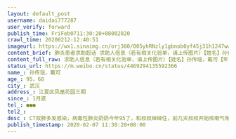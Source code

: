 ```yaml
---
layout: default_post
username: daidai777287
user_verify: forward
publish_time: FriFeb0711:30:20+08002020
crawl_time: 20200212-12:40:51
imageurl: https://wx1.sinaimg.cn/orj360/005yhRNzly1gbnob0yf45j31h1247ww1.jpg,https://wx3.sinaimg.cn/orj360/005yhRNzly1gbnoaxbxu8j31wm2lob29.jpg,https://wx2.sinaimg.cn/orj360/005yhRNzly1gbnoaz6r7tj3199252k6a.jpg,https://wx4.sinaimg.cn/orj360/005yhRNzly1gbnoau7eh3j31k0275e7e.jpg
content_brief: 肺炎患者求助超话 求助人信息（若有相关化验单，请上传图片）【姓名】孙传瑶，戴可【年龄】95，68【所在城市】武汉【所在小区、社区】江夏区凤凰花园三期【患病时间】1月底【联系方式】●●●【其他紧急联系人】【病情描述】CT双肺多发感染，病毒性肺炎奶奶今年95了，和叔叔婶婶住 ...全文
content_full_raw: 求助人信息（若有相关化验单，请上传图片）【姓名】孙传瑶，戴可【年龄】95，68【所在城市】武汉【所在小区、社区】江夏区凤凰花园三期【患病时间】1月底【联系方式】●●●【其他紧急联系人】【病情描述】CT双肺多发感染，病毒性肺炎奶奶今年95了，和叔叔婶婶住，前几天叔叔开始咳嗽气喘，紧接着奶奶开始发烧乏力不想吃饭。前天凌晨拿到CT结果，两人均双肺多发感染，病毒性肺炎！社区考虑到奶奶年纪大，叔叔也年近70，马上安排让他们去定点医院看病。可是，到了医院等待了一下午却只给奶奶开了药，不给打针，更没有床位给两位老人。叔叔自己拖着病体，到门诊打针，还得兼顾奶奶。婶婶是否感染还未知。三个老人陷入无助。奶奶年纪大经不起来回跑医院。想到她一生平和知足常乐，如今高龄却遭此劫难，我心痛如绞，泪流不止。不知还要怎样求助才能为她求得一张病床！！！前些时看到网上各种信息，每天担心武汉的亲人们，祈祷奶奶平安。如今害怕的事还是发生了，后面的事情真的不敢想。。。恳求大家救救我奶奶，救救我叔叔@人民日报@侠客岛@凤凰新闻客户端@澎湃新闻@全球头条新闻事件American·TexasCollin
status_url: https://m.weibo.cn/status/4469294135592366
name_: 孙传瑶，戴可
age_: 95，68
city_: 武汉
address_: 江夏区凤凰花园三期
since_: 1月底
tel_: ●●●
tel2_: 
desc_: CT双肺多发感染，病毒性肺炎奶奶今年95了，和叔叔婶婶住，前几天叔叔开始咳嗽气喘，紧接着奶奶开始发烧乏力不想吃饭。前天凌晨拿到CT结果，两人均双肺多发感染，病毒性肺炎！社区考虑到奶奶年纪大，叔叔也年近70，马上安排让他们去定点医院看病。可是，到了医院等待了一下午却只给奶奶开了药，不给打针，更没有床位给两位老人。叔叔自己拖着病体，到门诊打针，还得兼顾奶奶。婶婶是否感染还未知。三个老人陷入无助。奶奶年纪大经不起来回跑医院。想到她一生平和知足常乐，如今高龄却遭此劫难，我心痛如绞，泪流不止。不知还要怎样求助才能为她求得一张病床！！！前些时看到网上各种信息，每天担心武汉的亲人们，祈祷奶奶平安。如今害怕的事还是发生了，后面的事情真的不敢想。。。恳求大家救救我奶奶，救救我叔叔@人民日报@侠客岛@凤凰新闻客户端@澎湃新闻@全球头条新闻事件American·TexasCollin
publish_timestamp: 2020-02-07 11:30:20+08:00
---
```

